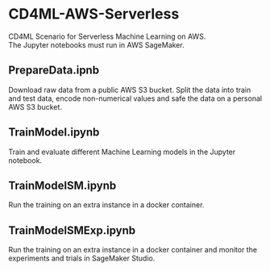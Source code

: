 # CD4ML-AWS-Serverless
CD4ML Scenario for Serverless Machine Learning on AWS.    
The Jupyter notebooks must run in AWS SageMaker.     

## PrepareData.ipnb
Download raw data from a public AWS S3 bucket. Split the data into train and test data, encode non-numerical values and safe the data on a personal AWS S3 bucket.

## TrainModel.ipynb
Train and evaluate different Machine Learning models in the Jupyter notebook.

## TrainModelSM.ipynb
Run the training on an extra instance in a docker container.

## TrainModelSMExp.ipynb
Run the training on an extra instance in a docker container and monitor the experiments and trials in SageMaker Studio.
